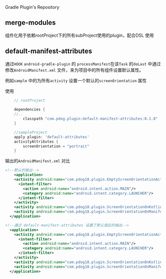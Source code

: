 
Gradle Plugin's Repository

## merge-modules
组件化用于依赖rootProject下的所有subProject使用的plugin，配合DSL 使用


## default-manifest-attributes

通过`HOOK` `android-gradle-plugin` 的 `processManifest`在该`Task` 的`doLast` 中通过修改`AndroidManifest.xml` 文件，来为项目中的所有组件设置默认属性。

例如`sample` 中的为所有`activity` 设置一个默认的`screenOrientation` 属性

使用
```groovy
    // rootProject
    
    dependencies {
    //..
        classpath "com.pdog.plugin:default-manifest-attributes:0.1.0"
    }
```

```groovy
    //sampleProject
    apply plugin: 'default-attributes'
    activityAttributes {
        screenOrientation = "portrait"
    }
```

输出的`AndroidManifest.xml` 对比

```xml
<!--默认的输出-->
    <application>
    <activity android:name="com.pdog18.plugin.EmptyScreenOrientationActivity"  >
      <intent-filter>
        <action android:name="android.intent.action.MAIN"/>
        <category android:name="android.intent.category.LAUNCHER"/>
      </intent-filter>
    </activity>
    <activity android:name="com.pdog18.plugin.ScreenOrientationOnKotlinCodeActivity" />
    <activity android:name="com.pdog18.plugin.ScreenOrientationOnManifestActivity" android:screenOrientation="portrait"/>
  </application>

```

```xml
<!--通过 default-manifest-attributes 设置了默认值后的输出-->
  <application>
    <activity android:name="com.pdog18.plugin.EmptyScreenOrientationActivity"  android:screenOrientation="portrait">
      <intent-filter>
        <action android:name="android.intent.action.MAIN"/>
        <category android:name="android.intent.category.LAUNCHER"/>
      </intent-filter>
    </activity>
    <activity android:name="com.pdog18.plugin.ScreenOrientationOnKotlinCodeActivity" android:screenOrientation="portrait"/>
    <activity android:name="com.pdog18.plugin.ScreenOrientationOnManifestActivity" android:screenOrientation="portrait"/>
  </application>
```
